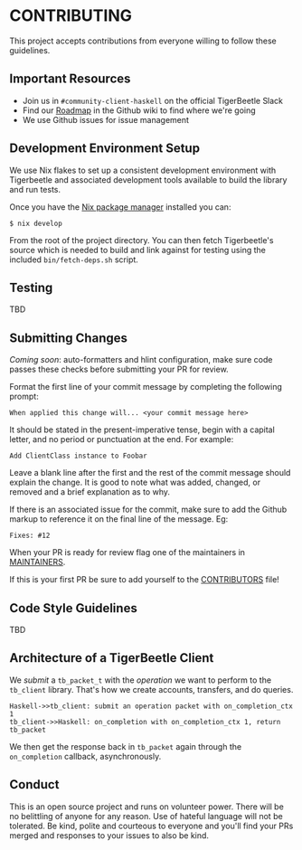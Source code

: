 # CONTRIBUTING #

This project accepts contributions from everyone willing to follow
these guidelines.

## Important Resources ##

- Join us in `#community-client-haskell` on the official TigerBeetle
  Slack
- Find our [Roadmap](https://github.com/agentultra/tigerbeetle-hs) in the Github wiki to find where we're going
- We use Github issues for issue management

## Development Environment Setup ##

We use Nix flakes to set up a consistent development environment with
Tigerbeetle and associated development tools available to build the
library and run tests.

Once you have the [Nix package manager](https://nixos.org/download/)
installed you can:

    $ nix develop

From the root of the project directory.  You can then fetch
Tigerbeetle's source which is needed to build and link against for
testing using the included `bin/fetch-deps.sh` script.

## Testing ##

TBD

## Submitting Changes ##

_Coming soon_: auto-formatters and hlint configuration, make sure code
passes these checks before submitting your PR for review.

Format the first line of your commit message by completing the
following prompt:

    When applied this change will... <your commit message here>

It should be stated in the present-imperative tense, begin with a
capital letter, and no period or punctuation at the end.  For example:

    Add ClientClass instance to Foobar

Leave a blank line after the first and the rest of the commit message
should explain the change.  It is good to note what was added,
changed, or removed and a brief explanation as to why.

If there is an associated issue for the commit, make sure to add the
Github markup to reference it on the final line of the message. Eg:

    Fixes: #12

When your PR is ready for review flag one of the maintainers in
[MAINTAINERS](MAINTAINERS.md).

If this is your first PR be sure to add yourself to the
[CONTRIBUTORS](CONTRIBUTORS.md) file!

## Code Style Guidelines ##

TBD

## Architecture of a TigerBeetle Client ##

We _submit_ a `tb_packet_t` with the _operation_ we want to perform to
the `tb_client` library.  That's how we create accounts, transfers,
and do queries.

``` mermaid
Haskell->>tb_client: submit an operation packet with on_completion_ctx 1
tb_client->>Haskell: on_completion with on_completion_ctx 1, return tb_packet
```

We then get the response back in `tb_packet` again through the
`on_completion` callback, asynchronously.

## Conduct ##

This is an open source project and runs on volunteer power.  There
will be no belittling of anyone for any reason.  Use of hateful
language will not be tolerated.  Be kind, polite and courteous to
everyone and you'll find your PRs merged and responses to your issues
to also be kind.
